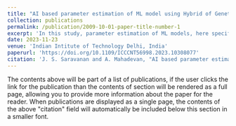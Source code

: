 ```yaml
---
title: "AI based parameter estimation of ML model using Hybrid of Genetic Algorithm and Simulated Annealing"
collection: publications
permalink: /publication/2009-10-01-paper-title-number-1
excerpt: 'In this study, parameter estimation of ML models, here specifically, random forest classifier was conducted on a heart disease dataset. We have suggested a new approach to machine learning that hybridizes genetic algorithm with simulated annealing for estimating the hyperparameters of the random forest classifier. The workings of genetic algorithm are modeled after the process of natural selection to evolve a population of candidate solutions towards a better one and solve complex optimization problems effectively. Simulated Annealing is a probabilistic optimization technique, where the solution is iteratively improved by accepting moves that lead to a worse solution with a certain probability, this avoids getting stuck in local optima, and can handle optimization problems with many variables and noise. This application of hybrid optimization helped in increasing the accuracy of the machine learning model by 10% and is very promising in comparison to various different classification methods for this same problem.'
date: 2023-11-23
venue: 'Indian Intitute of Technology Delhi, India'
paperurl: 'https://doi.org/10.1109/ICCCNT56998.2023.10308077'
citation: 'J. S. Saravanan and A. Mahadevan, "AI based parameter estimation of ML model using Hybrid of Genetic Algorithm and Simulated Annealing," 2023 14th International Conference on Computing Communication and Networking Technologies (ICCCNT), Delhi, India, 2023, pp. 1-5, doi: 10.1109/ICCCNT56998.2023.10308077. keywords: {Maximum likelihood estimation;Parameter estimation;Computational modeling;Sociology;Simulated annealing;Predictive models;Probabilistic logic;Genetic Algorithm;Simulated Annealing;Optimization;Hybrid Algorithm;Machine Learning},'
---
```


The contents above will be part of a list of publications, if the user clicks the link for the publication than the contents of section will be rendered as a full page, allowing you to provide more information about the paper for the reader. When publications are displayed as a single page, the contents of the above "citation" field will automatically be included below this section in a smaller font.
